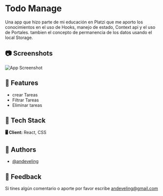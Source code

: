 # Todo Manage

Una app que hizo parte de mi educación en Platzi que me aporto los conocimientos en el uso de Hooks, manejo de estado, Context api y el uso de Portales.
tambien el concepto de permanencia de los datos usando el local Storage.


## 📷 Screenshots

![App Screenshot](https://res.cloudinary.com/dg84upfsp/image/upload/v1665247621/todoapp/Screenshot_1_aa9ze0.jpg)


## 📝 Features

- crear Tareas
- Filtrar Tareas
- Eliminar tareas


## 🌌 Tech Stack

**🖥 Client:** React, CSS



## 🚀 Authors

- [@andeveling](https://www.github.com/andeveling)


## 💌 Feedback

Si tines algún comentario o aporte por favor escribe andeveling@gmail.com
